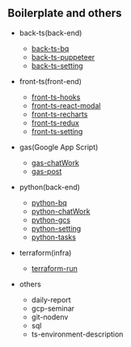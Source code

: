 ## Boilerplate and others

- back-ts(back-end)

  - [back-ts-bq](https://github.com/shun5539/record/tree/master/back-ts/back-ts-bq)
  - [back-ts-puppeteer](https://github.com/shun5539/record/tree/master/back-ts/back-ts-puppeteer)
  - [back-ts-setting](https://github.com/shun5539/record/tree/master/back-ts/back-ts-setting)

- front-ts(front-end)

  - [front-ts-hooks](https://github.com/shun5539/record/tree/master/front-ts/front-ts-hooks)
  - [front-ts-react-modal](https://github.com/shun5539/record/tree/master/front-ts/front-ts-react-modal)
  - [front-ts-recharts](https://github.com/shun5539/record/tree/master/front-ts/front-ts-recharts)
  - [front-ts-redux](https://github.com/shun5539/record/tree/master/front-ts/front-ts-redux)
  - [front-ts-setting](https://github.com/shun5539/record/tree/master/front-ts/front-ts-setting)

- gas(Google App Script)

  - [gas-chatWork](https://github.com/shun5539/record/tree/master/gas/gas-chatWork)
  - [gas-post](https://github.com/shun5539/record/tree/master/gas/gas-post)

- python(back-end)

  - [python-bq](https://github.com/shun5539/record/tree/master/python/python-bq)
  - [python-chatWork](https://github.com/shun5539/record/tree/master/python/python-chatWork)
  - [python-gcs](https://github.com/shun5539/record/tree/master/python/python-gcs)
  - [python-setting](https://github.com/shun5539/record/tree/master/python/python-setting)
  - [python-tasks](https://github.com/shun5539/record/tree/master/python/python-tasks)

- terraform(infra)

  - [terraform-run](https://github.com/shun5539/record/tree/master/terraform/terraform-run)

- others
  - daily-report
  - gcp-seminar
  - git-nodenv
  - sql
  - ts-environment-description
